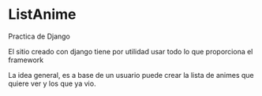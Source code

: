# ListAnime
Practica de Django

El sitio creado con django tiene por utilidad usar todo lo que proporciona el framework

La idea general, es a base de un usuario puede crear la lista de animes que quiere ver y los que ya vio.

